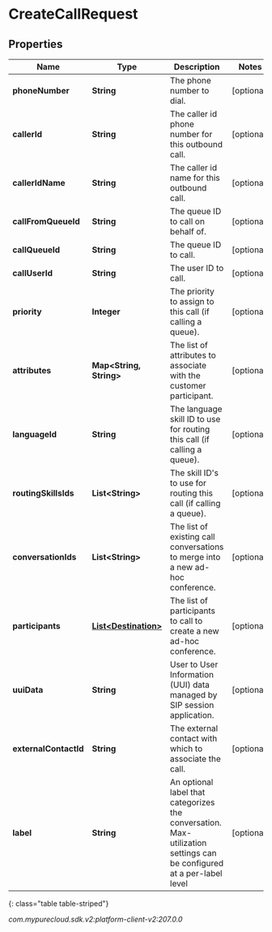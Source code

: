 # CreateCallRequest


## Properties

| Name | Type | Description | Notes |
| ------------ | ------------- | ------------- | ------------- |
| **phoneNumber** | **String** | The phone number to dial. |  [optional] |
| **callerId** | **String** | The caller id phone number for this outbound call. |  [optional] |
| **callerIdName** | **String** | The caller id name for this outbound call. |  [optional] |
| **callFromQueueId** | **String** | The queue ID to call on behalf of. |  [optional] |
| **callQueueId** | **String** | The queue ID to call. |  [optional] |
| **callUserId** | **String** | The user ID to call. |  [optional] |
| **priority** | **Integer** | The priority to assign to this call (if calling a queue). |  [optional] |
| **attributes** | **Map&lt;String, String&gt;** | The list of attributes to associate with the customer participant. |  [optional] |
| **languageId** | **String** | The language skill ID to use for routing this call (if calling a queue). |  [optional] |
| **routingSkillsIds** | **List&lt;String&gt;** | The skill ID's to use for routing this call (if calling a queue). |  [optional] |
| **conversationIds** | **List&lt;String&gt;** | The list of existing call conversations to merge into a new ad-hoc conference. |  [optional] |
| **participants** | [**List&lt;Destination&gt;**](Destination) | The list of participants to call to create a new ad-hoc conference. |  [optional] |
| **uuiData** | **String** | User to User Information (UUI) data managed by SIP session application. |  [optional] |
| **externalContactId** | **String** | The external contact with which to associate the call. |  [optional] |
| **label** | **String** | An optional label that categorizes the conversation.  Max-utilization settings can be configured at a per-label level |  [optional] |
{: class="table table-striped"}




_com.mypurecloud.sdk.v2:platform-client-v2:207.0.0_
